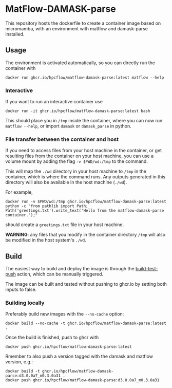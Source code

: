 # MatFlow-DAMASK-parse

This repository hosts the dockerfile to create a container image based on micromamba, with an environment with matflow and damask-parse installed.

## Usage

The environment is activated automatically, so you can directly run the container with
```
docker run ghcr.io/hpcflow/matflow-damask-parse:latest matflow --help
```

### Interactive

If you want to run an interactive container use
```
docker run -it ghcr.io/hpcflow/matflow-damask-parse:latest bash
```
This should place you in `/tmp` inside the container, where you can now run `matflow --help`, or import `damask` or `damask_parse` in python.

### File transfer between the container and host

If you need to access files from your host machine in the container, or get resulting files from the container on your host machine, you can use a volume mount by adding the flag `-v $PWD/wd:/tmp` to the command.

This will map the `./wd` directory in your host machine to `/tmp` in the container, which is where the command runs. Any outputs generated in this directory will also be available in the host machine (`./wd`).

For example,

```
docker run -v $PWD/wd:/tmp ghcr.io/hpcflow/matflow-damask-parse:latest python -c "from pathlib import Path; Path('greetings.txt').write_text('Hello from the matflow-damask-parse container.');"
```

should create a `greetings.txt` file in your host machine.

**WARNING**: any files that you modify in the container directory `/tmp` will also be modified in the host system's `./wd`.


## Build

The easiest way to build and deploy the image is through the [build-test-push](https://github.com/hpcflow/matflow-damask-parse-image/actions/workflows/build-test-push.yml) action, which can be manually triggered.

The image can be built and tested without pushing to ghcr.io by setting both inputs to false.

### Building locally

Preferably build new images with the `--no-cache` option:
```
docker build --no-cache -t ghcr.io/hpcflow/matflow-damask-parse:latest .
```
Once the build is finished, push to ghcr with
```
docker push ghcr.io/hpcflow/matflow-damask-parse:latest
```
Rmember to also push a version tagged with the damask and matflow version, e.g.:
```
docker build -t ghcr.io/hpcflow/matflow-damask-parse:d3.0.0a7_m0.3.0a31 .
docker push ghcr.io/hpcflow/matflow-damask-parse:d3.0.0a7_m0.3.0a31
```

